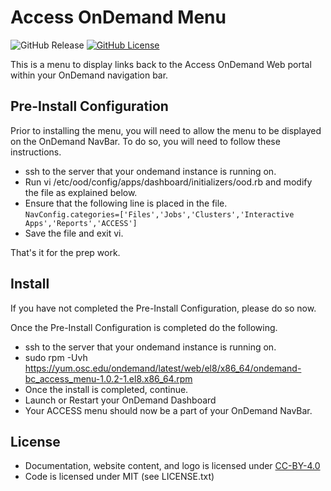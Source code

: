 # Access OnDemand Menu

![GitHub Release](https://img.shields.io/github/release/osc/bc_access_menu.svg)
[![GitHub License](https://img.shields.io/badge/license-MIT-green.svg)](https://opensource.org/licenses/MIT)

This is a menu to display links back to the Access OnDemand Web portal within your OnDemand navigation bar.

## Pre-Install Configuration
Prior to installing the menu, you will need to allow the menu to be displayed on the OnDemand NavBar.
To do so, you will need to follow these instructions.

* ssh to the server that your ondemand instance is running on.
* Run vi /etc/ood/config/apps/dashboard/initializers/ood.rb and modify the file as explained below.
* Ensure that the following line is placed in the file.<br />
  ```NavConfig.categories=['Files','Jobs','Clusters','Interactive Apps','Reports','ACCESS'] ```
* Save the file and exit vi.

That's it for the prep work.

## Install
If you have not completed the Pre-Install Configuration, please do so now.

Once the Pre-Install Configuration is completed do the following.


* ssh to the server that your ondemand instance is running on.
* sudo rpm -Uvh https://yum.osc.edu/ondemand/latest/web/el8/x86_64/ondemand-bc_access_menu-1.0.2-1.el8.x86_64.rpm
* Once the install is completed, continue.
* Launch or Restart your OnDemand Dashboard
* Your ACCESS menu should now be a part of your OnDemand NavBar.

## License

* Documentation, website content, and logo is licensed under
  [CC-BY-4.0](https://creativecommons.org/licenses/by/4.0/)
* Code is licensed under MIT (see LICENSE.txt)


